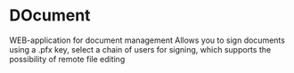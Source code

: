 # DOcument
WEB-application for document management 
Allows you to sign documents using a .pfx key, select a chain of users for signing, which supports the possibility of remote file editing​
